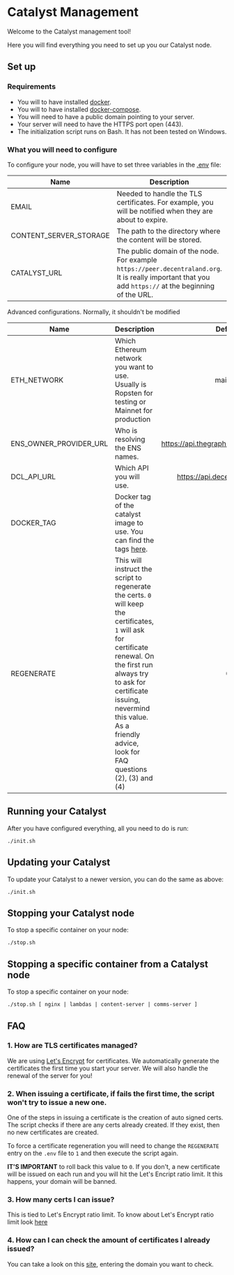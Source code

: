 # Catalyst Management

Welcome to the Catalyst management tool!

Here you will find everything you need to set up you our Catalyst node.

## Set up

### Requirements

* You will to have installed [docker](https://docs.docker.com/install/).
* You will to have installed [docker-compose](https://docs.docker.com/compose/install/).
* You will need to have a public domain pointing to your server.
* Your server will need to have the HTTPS port open (443).
* The initialization script runs on Bash. It has not been tested on Windows.

### What you will need to configure
To configure your node, you will have to set three variables in the [.env](.env) file:

| Name | Description | Default | Required |
|------|-------------|:-----:|:-----:|
| EMAIL | Needed to handle the TLS certificates. For example, you will be notified when they are about to expire. | - | yes |
| CONTENT_SERVER_STORAGE |The path to the directory where the content will be stored. | - | yes |
| CATALYST_URL |The public domain of the node. For example `https://peer.decentraland.org`. It is really important that you add `https://` at the beginning of the URL. | - | yes |

Advanced configurations. Normally, it shouldn't be modified

| Name | Description | Default | Required |
|------|-------------|:-----:|:-----:|
| ETH_NETWORK | Which Ethereum network you want to use. Usually is Ropsten for testing or Mainnet for production | mainnet | yes |
| ENS_OWNER_PROVIDER_URL | Who is resolving the ENS names. | https://api.thegraph.com(..))marketplace | yes |
| DCL_API_URL | Which API you will use. | https://api.decentraland.org/v1 | yes |
| DOCKER_TAG | Docker tag of the catalyst image to use. You can find the tags [here](https://hub.docker.com/repository/docker/decentraland/katalyst). | - | yes |
| REGENERATE | This will instruct the script to regenerate the certs. `0` will keep the certificates, `1` will ask for certificate renewal. On the first run always try to ask for certificate issuing, nevermind this value. As a friendly advice, look for FAQ questions (2), (3) and (4)| 0 | yes |




## Running your Catalyst

After you have configured everything, all you need to do is run:

```
./init.sh
```

## Updating your Catalyst

To update your Catalyst to a newer version, you can do the same as above:

```
./init.sh
```

## Stopping your Catalyst node

To stop a specific container on your node:

```
./stop.sh
```

## Stopping a specific container from a Catalyst node
To stop a specific container on your node:

```
./stop.sh [ nginx | lambdas | content-server | comms-server ]
```

## FAQ
### 1. How are TLS certificates managed?
We are using [Let's Encrypt](https://letsencrypt.org/) for certificates. We automatically generate the certificates the first time you start your server. We will also handle the renewal of the server for you!

### 2. When issuing a certificate, if fails the first time, the script won't try to issue a new one.
One of the steps in issuing a certificate is the creation of auto signed certs. The script checks if there are any certs already created. If they exist, then no new certificates are created.

To force a certificate regeneration you will need to change the `REGENERATE` entry on the `.env` file to `1` and then execute the script again.

**IT'S IMPORTANT** to roll back this value to `0`. If you don't, a new certificate will be issued on each run and you will hit the Let's Encript ratio limit. It this happens, your domain will be banned.

### 3. How many certs I can issue?
This is tied to Let's Encrypt ratio limit. To know about Let's Encrypt ratio limit look [here](https://letsencrypt.org/docs/staging-environment/)

### 4. How can I can check the amount of certificates I already issued?
You can take a look on this [site](https://crt.sh/), entering the domain you want to check.
